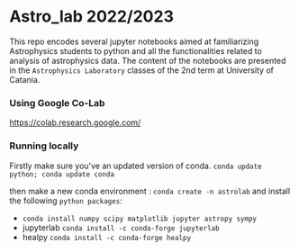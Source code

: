 # Astro_lab 2022/2023

This repo  encodes several jupyter notebooks  aimed at familiarizing Astrophysics students to python and all the functionalities related to analysis of astrophysics data. The content of the notebooks are presented in the `Astrophysics Laboratory` classes of the 2nd term  at University of Catania.  



### Using Google Co-Lab 
https://colab.research.google.com/ 
 

### Running locally 
Firstly make sure you've an updated version of conda. 
`conda update python; conda update conda` 

then make a new conda environment : 
`conda create -n astrolab`
 and install the following  `python packages`: 
 
 - `conda install numpy scipy matplotlib jupyter astropy sympy` 
 - jupyterlab `conda install -c conda-forge jupyterlab`
 - healpy `conda install -c conda-forge healpy` 
 
 

